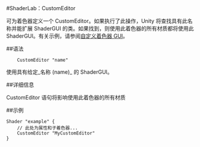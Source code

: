 #ShaderLab：CustomEditor



可为着色器定义一个 CustomEditor。如果执行了此操作，Unity 将查找具有此名称并能扩展 ShaderGUI 的类。如果找到，则使用此着色器的所有材质都将使用此 ShaderGUI。有关示例，请参阅[自定义着色器 GUI](SL-CustomShaderGUI.html)。



##语法

````
	CustomEditor "name"
````
使用具有给定_名称 (name)_ 的 ShaderGUI。


##详细信息

CustomEditor 语句将影响使用此着色器的所有材质


##示例

````
Shader "example" {
    // 此处为属性和子着色器...
    CustomEditor "MyCustomEditor"
}
````
